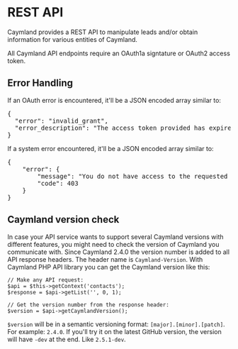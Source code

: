 # REST API

Caymland provides a REST API to manipulate leads and/or obtain information for various entities of Caymland. 

<aside class="warning">
All Caymland API endpoints require an OAuth1a signtature or OAuth2 access token.
</aside>

## Error Handling

If an OAuth error is encountered, it'll be a JSON encoded array similar to:

<pre class="inline">
{
  "error": "invalid_grant",
  "error_description": "The access token provided has expired."
}
</pre>

If a system error encountered, it'll be a JSON encoded array similar to:

<pre class="inline">
{
    "error": {
        "message": "You do not have access to the requested area/action.",
        "code": 403
    }
}
</pre>

## Caymland version check

In case your API service wants to support several Caymland versions with different features, you might need to check the version of Caymland you communicate with. Since Caymland 2.4.0 the version number is added to all API response headers. The header name is `Caymland-Version`. With Caymland PHP API library you can get the Caymland version like this:

```
// Make any API request:
$api = $this->getContext('contacts');
$response = $api->getList('', 0, 1);

// Get the version number from the response header:
$version = $api->getCaymlandVersion();
```
`$version` will be in a semantic versioning format: `[major].[minor].[patch]`. For example: `2.4.0`. If you'll try it on the latest GitHub version, the version will have `-dev` at the end. Like `2.5.1-dev`.
